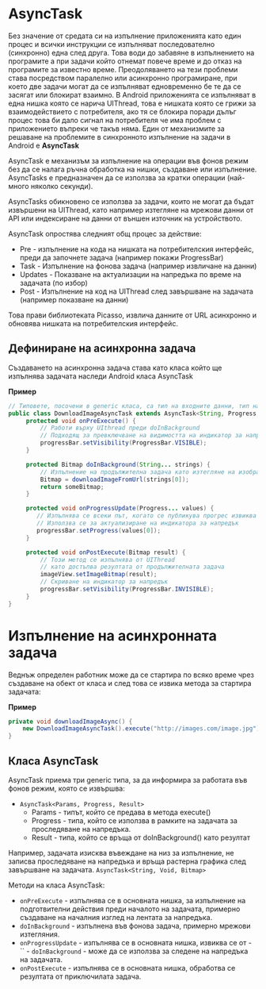 # AsyncTask

Без значение от средата си на изпълнение приложенията като един процес и всички инструкции се изпълняват последователно (синхронно) една след друга. Това води до забавяне в изпълнението на програмите а при задачи който отнемат повече време и до отказ на програмите за известно време. Преодоляването на тези проблеми става посредством паралелно или асинхронно програмиране, при което две задачи могат да се изпълняват едновременно бе те да се засягат или блокират взаимно. В Android приложенията се изпълняват в една нишка която се нарича UIThread, това е нишката която се грижи за взаимодействието с потребителя, ако тя се блокира поради дълъг процес това би дало сигнал на потребителя че има проблем с приложението въпреки че такъв няма. Един от механизмите за решаване на проблемите в синхронното изпълнение на задачи в Android е **AsyncTask**

AsyncTask е механизъм за изпълнение на операции във фонов режим без да се налага ръчна обработка на нишки, създаване или изпълнение. AsyncTasks е предназначен да се използва за кратки операции (най-много няколко секунди).

AsyncTasks обикновено се използва за задачи, които не могат да бъдат извършени на UIThread, като например изтегляне на мрежови данни от API или индексиране на данни от външен източник на устройството. 

AsyncTask опростява следният общ процес за действие:

- Pre - изпълнение на кода на нишката на потребителския интерфейс, преди да започнете задача (например покажи ProgressBar)
- Task - Изпълнение на фонова задача (например извличане на данни)
- Updates - Показване на актуализации на напредъка по време на задачата (по избор)
- Post - Изпълнение на код на UIThread след завършване на задачата (например показване на данни)

Това прави библиотеката Picasso, извлича данните от URL асинхронно и обновява нишката на потребителския интерфейс.

## Дефиниране на асинхронна задача

Създаването на асинхронна задача става като класа който ще изпълнява задачата наследи Android класа AsyncTask

**Пример**

```java
// Типовете, посочени в generic класа, са тип на входните данни, тип на напредъка и тип резултат
public class DownloadImageAsyncTask extends AsyncTask<String, Progress, Bitmap> {
     protected void onPreExecute() {
         // Работи върху UIthread преди doInBackground
         // Подходящ за превключване на видимостта на индикатор за напредък
         progressBar.setVisibility(ProgressBar.VISIBLE);
     }

     protected Bitmap doInBackground(String... strings) {
         // Изпълнение на продължителна задача като изтегляне на изображение.
         Bitmap = downloadImageFromUrl(strings[0]);
         return someBitmap;
     }

     protected void onProgressUpdate(Progress... values) {
        // Изпълнява се всеки път, когато се публикува прогрес извиква се от doInBackground
        // Използва се за актуализиране на индикатора за напредък
        progressBar.setProgress(values[0]);
     }  

     protected void onPostExecute(Bitmap result) {
         // Този метод се изпълнява от UIThread
         // като достъпва резултата от продължителната задача
         imageView.setImageBitmap(result);
         // Скриване на индикатор за напредък
         progressBar.setVisibility(ProgressBar.INVISIBLE);
     }
}
```
# Изпълнение на асинхронната задача

Веднъж определен работник може да се стартира по всяко време чрез създаване на обект от класа и след това се извика метода за стартира задачата:

**Пример**

```java
private void downloadImageAsync() {
    new DownloadImageAsyncTask().execute("http://images.com/image.jpg");
}
```

## Класа AsyncTask 

AsyncTask приема три generic типа, за да информира за работата във фонов режим, която се извършва:

- ```AsyncTask<Params, Progress, Result>```
	- Params - типът, който се предава в метода execute()
    - Progress - типа, който се използва в рамките на задачата за проследяване на напредъка.
    - Result - типа, който се връща от doInBackground() като резултат

Например, задачата изисква въвеждане на низ за изпълнение, не записва проследяване на напредъка и връща растерна графика след завършване на задачата. ```AsyncTask<String, Void, Bitmap>```

Методи на класа AsyncTask:

- ```onPreExecute``` - изпълнява се в основната нишка, за изпълнение на подготвителни действия преди началото на задачата, примерно създаване на началния изглед на лентата за напредъка.
- ```doInBackground``` - изпълнена във фоновa задача, примерно мрежови изтегляния.
- ```onProgressUpdate``` - изпълнява се в основната нишка, извиква се от - `` - ```doInBackground``` - може да се използва за следене на напредъка на задачата.
- ```onPostExecute``` - изпълнява се в основната нишка, обработва се резултата от приключилата задача.


